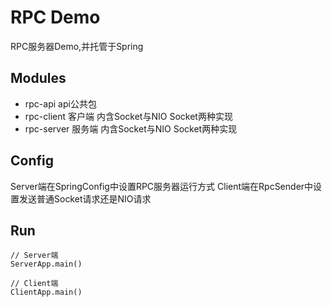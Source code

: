 # RPC Demo
RPC服务器Demo,并托管于Spring 

## Modules
- rpc-api api公共包
- rpc-client 客户端 内含Socket与NIO Socket两种实现
- rpc-server 服务端 内含Socket与NIO Socket两种实现

## Config
Server端在SpringConfig中设置RPC服务器运行方式
Client端在RpcSender中设置发送普通Socket请求还是NIO请求

## Run
```
// Server端
ServerApp.main()

// Client端
ClientApp.main()
```